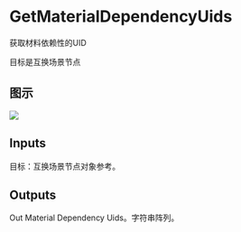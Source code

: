 # GetMaterialDependencyUids

获取材料依赖性的UID

目标是互换场景节点

## 图示

![]($-20221218-19325141.png)

## Inputs

目标：互换场景节点对象参考。  

## Outputs

Out Material Dependency Uids。字符串阵列。
